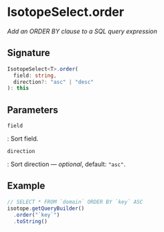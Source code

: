 # IsotopeSelect.order

*Add an ORDER BY clause to a SQL query expression*

## Signature

``` ts
IsotopeSelect<T>.order(
  field: string,
  direction?: "asc" | "desc"
): this
```

## Parameters

`field`

:   Sort field.

`direction`

:   Sort direction &mdash; *optional*, default: `"asc"`.

## Example

``` ts
// SELECT * FROM `domain` ORDER BY `key` ASC
isotope.getQueryBuilder()
  .order("`key`")
  .toString()
```
